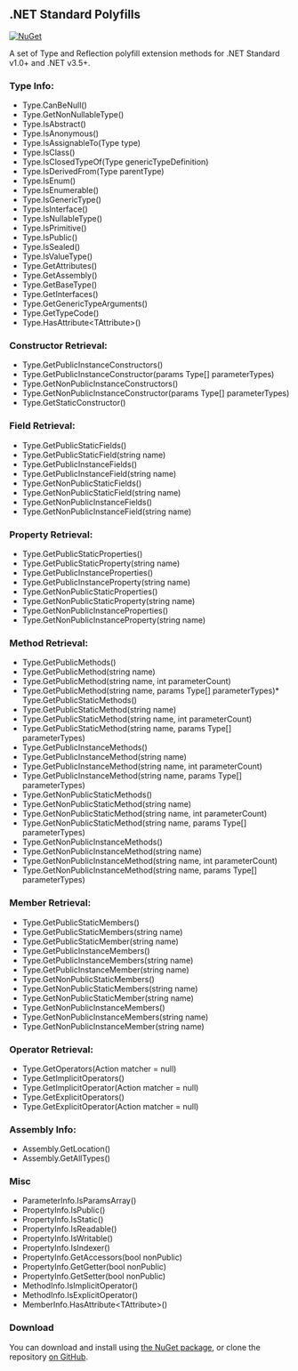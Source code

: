 ## .NET Standard Polyfills

[![NuGet](http://img.shields.io/nuget/v/AgileObjects.NetStandardPolyfills.svg)](https://www.nuget.org/packages/AgileObjects.NetStandardPolyfills)

A set of Type and Reflection polyfill extension methods for .NET Standard v1.0+ and .NET v3.5+.

### Type Info:

* Type.CanBeNull()
* Type.GetNonNullableType()
* Type.IsAbstract()
* Type.IsAnonymous()
* Type.IsAssignableTo(Type type)
* Type.IsClass()
* Type.IsClosedTypeOf(Type genericTypeDefinition)
* Type.IsDerivedFrom(Type parentType)
* Type.IsEnum()
* Type.IsEnumerable()
* Type.IsGenericType()
* Type.IsInterface()
* Type.IsNullableType()
* Type.IsPrimitive()
* Type.IsPublic()
* Type.IsSealed()
* Type.IsValueType()
* Type.GetAttributes()
* Type.GetAssembly()
* Type.GetBaseType()
* Type.GetInterfaces()
* Type.GetGenericTypeArguments()
* Type.GetTypeCode()
* Type.HasAttribute&lt;TAttribute&gt;()

### Constructor Retrieval:

* Type.GetPublicInstanceConstructors()
* Type.GetPublicInstanceConstructor(params Type[] parameterTypes)
* Type.GetNonPublicInstanceConstructors()
* Type.GetNonPublicInstanceConstructor(params Type[] parameterTypes)
* Type.GetStaticConstructor()

### Field Retrieval:

* Type.GetPublicStaticFields()
* Type.GetPublicStaticField(string name)
* Type.GetPublicInstanceFields()
* Type.GetPublicInstanceField(string name)
* Type.GetNonPublicStaticFields()
* Type.GetNonPublicStaticField(string name)
* Type.GetNonPublicInstanceFields()
* Type.GetNonPublicInstanceField(string name)

### Property Retrieval:

* Type.GetPublicStaticProperties()
* Type.GetPublicStaticProperty(string name)
* Type.GetPublicInstanceProperties()
* Type.GetPublicInstanceProperty(string name)
* Type.GetNonPublicStaticProperties()
* Type.GetNonPublicStaticProperty(string name)
* Type.GetNonPublicInstanceProperties()
* Type.GetNonPublicInstanceProperty(string name)

### Method Retrieval:

* Type.GetPublicMethods()
* Type.GetPublicMethod(string name)
* Type.GetPublicMethod(string name, int parameterCount)
* Type.GetPublicMethod(string name, params Type[] parameterTypes)* Type.GetPublicStaticMethods()
* Type.GetPublicStaticMethod(string name)
* Type.GetPublicStaticMethod(string name, int parameterCount)
* Type.GetPublicStaticMethod(string name, params Type[] parameterTypes)
* Type.GetPublicInstanceMethods()
* Type.GetPublicInstanceMethod(string name)
* Type.GetPublicInstanceMethod(string name, int parameterCount)
* Type.GetPublicInstanceMethod(string name, params Type[] parameterTypes)
* Type.GetNonPublicStaticMethods()
* Type.GetNonPublicStaticMethod(string name)
* Type.GetNonPublicStaticMethod(string name, int parameterCount)
* Type.GetNonPublicStaticMethod(string name, params Type[] parameterTypes)
* Type.GetNonPublicInstanceMethods()
* Type.GetNonPublicInstanceMethod(string name)
* Type.GetNonPublicInstanceMethod(string name, int parameterCount)
* Type.GetNonPublicInstanceMethod(string name, params Type[] parameterTypes)

### Member Retrieval:

* Type.GetPublicStaticMembers()
* Type.GetPublicStaticMembers(string name)
* Type.GetPublicStaticMember(string name)
* Type.GetPublicInstanceMembers()
* Type.GetPublicInstanceMembers(string name)
* Type.GetPublicInstanceMember(string name)
* Type.GetNonPublicStaticMembers()
* Type.GetNonPublicStaticMembers(string name)
* Type.GetNonPublicStaticMember(string name)
* Type.GetNonPublicInstanceMembers()
* Type.GetNonPublicInstanceMembers(string name)
* Type.GetNonPublicInstanceMember(string name)

### Operator Retrieval:

* Type.GetOperators(Action<OperatorSelector> matcher = null)
* Type.GetImplicitOperators()
* Type.GetImplicitOperator(Action<OperatorSelector> matcher = null)
* Type.GetExplicitOperators()
* Type.GetExplicitOperator(Action<OperatorSelector> matcher = null)

### Assembly Info:

* Assembly.GetLocation()
* Assembly.GetAllTypes()

### Misc

* ParameterInfo.IsParamsArray()
* PropertyInfo.IsPublic()
* PropertyInfo.IsStatic()
* PropertyInfo.IsReadable()
* PropertyInfo.IsWritable()
* PropertyInfo.IsIndexer()
* PropertyInfo.GetAccessors(bool nonPublic)
* PropertyInfo.GetGetter(bool nonPublic)
* PropertyInfo.GetSetter(bool nonPublic)
* MethodInfo.IsImplicitOperator()
* MethodInfo.IsExplicitOperator()
* MemberInfo.HasAttribute&lt;TAttribute&gt;()

### Download

You can download and install using [the NuGet package](https://www.nuget.org/packages/AgileObjects.NetStandardPolyfills), or clone the repository [on GitHub](https://github.com/agileobjects/NetStandardPolyfills).
